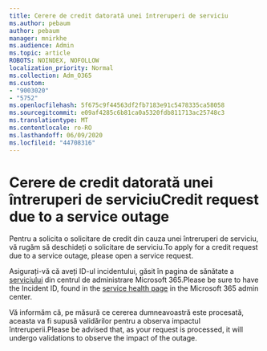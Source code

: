 ```yaml
---
title: Cerere de credit datorată unei întreruperi de serviciu
ms.author: pebaum
author: pebaum
manager: mnirkhe
ms.audience: Admin
ms.topic: article
ROBOTS: NOINDEX, NOFOLLOW
localization_priority: Normal
ms.collection: Adm_O365
ms.custom:
- "9003020"
- "5752"
ms.openlocfilehash: 5f675c9f44563df2fb7183e91c5478335ca58058
ms.sourcegitcommit: e09af4285c6b81ca0a5320fdb811713ac25748c3
ms.translationtype: MT
ms.contentlocale: ro-RO
ms.lasthandoff: 06/09/2020
ms.locfileid: "44708316"
---
```

# <a name="credit-request-due-to-a-service-outage"></a><span data-ttu-id="624fc-102">Cerere de credit datorată unei întreruperi de serviciu</span><span class="sxs-lookup"><span data-stu-id="624fc-102">Credit request due to a service outage</span></span>

<span data-ttu-id="624fc-103">Pentru a solicita o solicitare de credit din cauza unei întreruperi de serviciu, vă rugăm să deschideți o solicitare de serviciu.</span><span class="sxs-lookup"><span data-stu-id="624fc-103">To apply for a credit request due to a service outage, please open a service request.</span></span>

<span data-ttu-id="624fc-104">Asigurați-vă că aveți ID-ul incidentului, găsit în pagina de sănătate a [serviciului](https://docs.microsoft.com/office365/enterprise/view-service-health) din centrul de administrare Microsoft 365.</span><span class="sxs-lookup"><span data-stu-id="624fc-104">Please be sure to have the Incident ID, found in the [service health page](https://docs.microsoft.com/office365/enterprise/view-service-health) in the Microsoft 365 admin center.</span></span>

<span data-ttu-id="624fc-105">Vă informăm că, pe măsură ce cererea dumneavoastră este procesată, aceasta va fi supusă validărilor pentru a observa impactul întreruperii.</span><span class="sxs-lookup"><span data-stu-id="624fc-105">Please be advised that, as your request is processed, it will undergo validations to observe the impact of the outage.</span></span>
